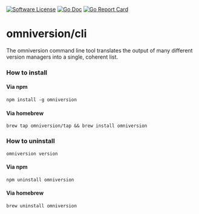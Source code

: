 [![Software License](https://img.shields.io/badge/license-AGPL--3.0-green.svg?style=for-the-badge)](https://github.com/omniversion/omniversion/LICENSE)
[![Go Doc](https://img.shields.io/badge/godoc-reference-blue.svg?style=for-the-badge)](http://godoc.org/github.com/omniversion/omniversion/cli)
[![Go Report Card](https://goreportcard.com/badge/github.com/omniversion/omniversion/cli?style=for-the-badge)](https://goreportcard.com/report/github.com/omniversion/omniversion/cli)

# omniversion/cli
The omniversion command line tool translates the output of many different version managers into a single, coherent list.

### How to install

#### Via npm
```shell
npm install -g omniversion
```

#### Via homebrew
```shell
brew tap omniversion/tap && brew install omniversion
```



### How to uninstall


```shell
omniversion version
```

#### Via npm
```shell
npm uninstall omniversion
```

#### Via homebrew
```shell
brew uninstall omniversion
```
